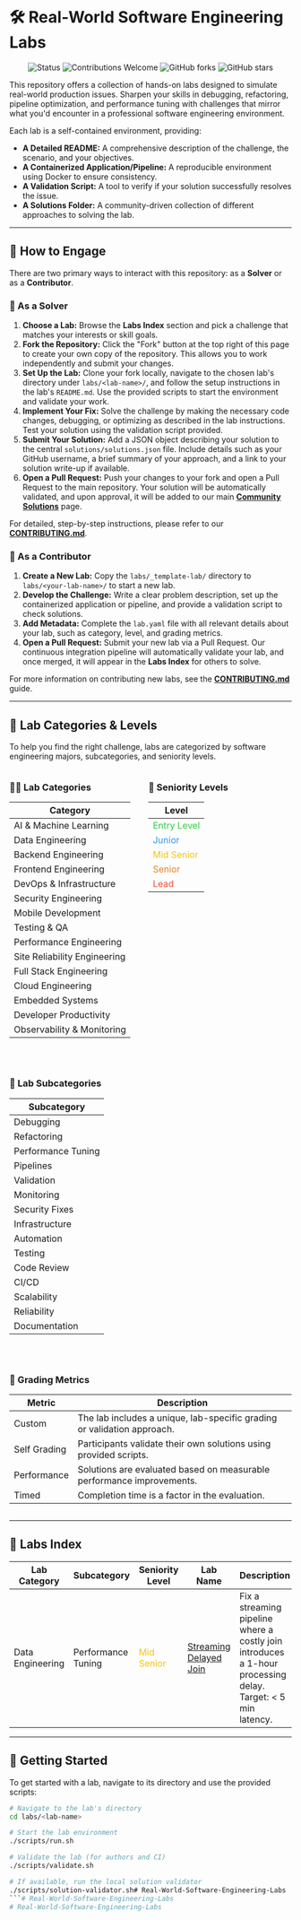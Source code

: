 # 🛠️ Real-World Software Engineering Labs

<p align="center">
  <img src="https://img.shields.io/badge/Status-Active-brightgreen" alt="Status"/>
  <img src="https://img.shields.io/badge/Contributions-Welcome-blue" alt="Contributions Welcome"/>
  <img src="https://img.shields.io/github/forks/OmarEssameldinMousa/Real-World-Software-Engineering-Labs?style=social" alt="GitHub forks"/>
  <img src="https://img.shields.io/github/stars/OmarEssameldinMousa/Real-World-Software-Engineering-Labs?style=social" alt="GitHub stars"/>
</p>

This repository offers a collection of hands-on labs designed to simulate real-world production issues. Sharpen your skills in debugging, refactoring, pipeline optimization, and performance tuning with challenges that mirror what you'd encounter in a professional software engineering environment.

Each lab is a self-contained environment, providing:

*   **A Detailed README:** A comprehensive description of the challenge, the scenario, and your objectives.
*   **A Containerized Application/Pipeline:** A reproducible environment using Docker to ensure consistency.
*   **A Validation Script:** A tool to verify if your solution successfully resolves the issue.
*   **A Solutions Folder:** A community-driven collection of different approaches to solving the lab.

---

## 🚀 How to Engage

There are two primary ways to interact with this repository: as a **Solver** or as a **Contributor**.

### 🔹 As a Solver

1. **Choose a Lab:** Browse the **Labs Index** section and pick a challenge that matches your interests or skill goals.
2. **Fork the Repository:** Click the "Fork" button at the top right of this page to create your own copy of the repository. This allows you to work independently and submit your changes.
3. **Set Up the Lab:** Clone your fork locally, navigate to the chosen lab's directory under `labs/<lab-name>/`, and follow the setup instructions in the lab's `README.md`. Use the provided scripts to start the environment and validate your work.
4. **Implement Your Fix:** Solve the challenge by making the necessary code changes, debugging, or optimizing as described in the lab instructions. Test your solution using the validation script provided.
5. **Submit Your Solution:** Add a JSON object describing your solution to the central `solutions/solutions.json` file. Include details such as your GitHub username, a brief summary of your approach, and a link to your solution write-up if available.
6. **Open a Pull Request:** Push your changes to your fork and open a Pull Request to the main repository. Your solution will be automatically validated, and upon approval, it will be added to our main [**Community Solutions**](SOLUTIONS.md) page.

For detailed, step-by-step instructions, please refer to our [**CONTRIBUTING.md**](CONTRIBUTING.md).

### 🔹 As a Contributor

1. **Create a New Lab:** Copy the `labs/_template-lab/` directory to `labs/<your-lab-name>/` to start a new lab.
2. **Develop the Challenge:** Write a clear problem description, set up the containerized application or pipeline, and provide a validation script to check solutions.
3. **Add Metadata:** Complete the `lab.yaml` file with all relevant details about your lab, such as category, level, and grading metrics.
4. **Open a Pull Request:** Submit your new lab via a Pull Request. Our continuous integration pipeline will automatically validate your lab, and once merged, it will appear in the **Labs Index** for others to solve.

For more information on contributing new labs, see the [**CONTRIBUTING.md**](CONTRIBUTING.md) guide.

---

## 🔬 Lab Categories & Levels

To help you find the right challenge, labs are categorized by software engineering majors, subcategories, and seniority levels.

<div style="display: flex; flex-wrap: wrap; gap: 2rem; align-items: flex-start;">

<div>

### 🧑‍💻 Lab Categories

| Category                        |
|----------------------------------|
| AI & Machine Learning           |
| Data Engineering                |
| Backend Engineering             |
| Frontend Engineering            |
| DevOps & Infrastructure         |
| Security Engineering            |
| Mobile Development              |
| Testing & QA                    |
| Performance Engineering         |
| Site Reliability Engineering    |
| Full Stack Engineering          |
| Cloud Engineering               |
| Embedded Systems                |
| Developer Productivity          |
| Observability & Monitoring      |

</div>

<div>

### 🏅 Seniority Levels

| Level        |
|--------------|
| <span style="color:#2ecc40;">Entry Level</span>  |
| <span style="color:#3498db;">Junior</span>       |
| <span style="color:#f1c40f;">Mid Senior</span>   |
| <span style="color:#e67e22;">Senior</span>       |
| <span style="color:#e74c3c;">Lead</span>         |

</div>

<div>

### 🧩 Lab Subcategories

| Subcategory         |
|---------------------|
| Debugging           |
| Refactoring         |
| Performance Tuning  |
| Pipelines           |
| Validation          |
| Monitoring          |
| Security Fixes      |
| Infrastructure      |
| Automation          |
| Testing             |
| Code Review         |
| CI/CD               |
| Scalability         |
| Reliability         |
| Documentation       |

</div>

<div>

### 🎯 Grading Metrics

| Metric         | Description                                                                 |
|----------------|-----------------------------------------------------------------------------|
| Custom         | The lab includes a unique, lab-specific grading or validation approach.     |
| Self Grading   | Participants validate their own solutions using provided scripts.          |
| Performance    | Solutions are evaluated based on measurable performance improvements.       |
| Timed          | Completion time is a factor in the evaluation.                            |

</div>
</div>

---

## 📑 Labs Index

<!-- LABS_TABLE_START -->
| Lab Category | Subcategory | Seniority Level | Lab Name | Description | Grading | Contributor | # Solvers |
|---|---|---|---|---|---|---|---|
| Data Engineering | Performance Tuning | <span style="color:#f1c40f;">Mid Senior</span> | [Streaming Delayed Join](labs/streaming-delayed-join) | Fix a streaming pipeline where a costly join introduces a 1-hour processing delay. Target: < 5 min latency. | timed | [@OmarEssameldinMousa](https://github.com/OmarEssameldinMousa) | 0 |
<!-- LABS_TABLE_END -->

---

## 🧭 Getting Started

To get started with a lab, navigate to its directory and use the provided scripts:

```bash
# Navigate to the lab's directory
cd labs/<lab-name>

# Start the lab environment
./scripts/run.sh

# Validate the lab (for authors and CI)
./scripts/validate.sh

# If available, run the local solution validator
./scripts/solution-validator.sh# Real-World-Software-Engineering-Labs
```# Real-World-Software-Engineering-Labs
# Real-World-Software-Engineering-Labs
